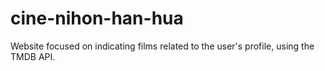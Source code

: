 # cine-nihon-han-hua
Website focused on indicating films related to the user's profile, using the TMDB API.
